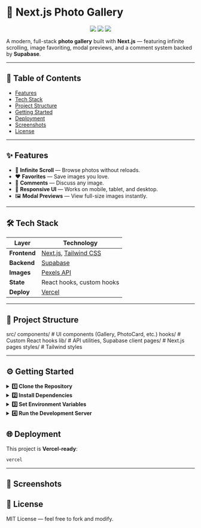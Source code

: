 # 📸 Next.js Photo Gallery

<p align="center">
  <img src="https://img.shields.io/badge/Next.js-15-black?style=for-the-badge&logo=next.js" />
  <img src="https://img.shields.io/badge/Tailwind_CSS-3-blue?style=for-the-badge&logo=tailwind-css" />
  <img src="https://img.shields.io/badge/Supabase-Fullstack-green?style=for-the-badge&logo=supabase" />
</p>

A modern, full-stack **photo gallery** built with **Next.js** — featuring infinite scrolling, image favoriting, modal previews, and a comment system backed by **Supabase**.

---

## 📑 Table of Contents

- [Features](#-features)
- [Tech Stack](#-tech-stack)
- [Project Structure](#-project-structure)
- [Getting Started](#-getting-started)
- [Deployment](#-deployment)
- [Screenshots](#-screenshots)
- [License](#-license)

---

## ✨ Features

- 🔄 **Infinite Scroll** — Browse photos without reloads.
- ❤️ **Favorites** — Save images you love.
- 💬 **Comments** — Discuss any image.
- 📱 **Responsive UI** — Works on mobile, tablet, and desktop.
- 🖼 **Modal Previews** — View full-size images instantly.

---

## 🛠 Tech Stack

| Layer        | Technology                                                               |
| ------------ | ------------------------------------------------------------------------ |
| **Frontend** | [Next.js](https://nextjs.org/), [Tailwind CSS](https://tailwindcss.com/) |
| **Backend**  | [Supabase](https://supabase.com/)                                        |
| **Images**   | [Pexels API](https://www.pexels.com/api/)                                |
| **State**    | React hooks, custom hooks                                                |
| **Deploy**   | [Vercel](https://vercel.com/)                                            |

---

## 📂 Project Structure

src/
components/ # UI components (Gallery, PhotoCard, etc.)
hooks/ # Custom React hooks
lib/ # API utilities, Supabase client
pages/ # Next.js pages
styles/ # Tailwind styles

---

## ⚙️ Getting Started

<details>
<summary><strong>1️⃣ Clone the Repository</strong></summary>

```bash
git clone https://github.com/yourusername/nextjs-photo-gallery.git
cd nextjs-photo-gallery
```

</details>

<details>
<summary><strong>2️⃣ Install Dependencies</strong></summary>

```bash
npm install
```

</details>

<details>
<summary><strong>3️⃣ Set Environment Variables</strong></summary>

```bash
NEXT_PUBLIC_PEXELS_API_KEY=your_pexels_api_key
NEXT_PUBLIC_SUPABASE_URL=your_supabase_url
NEXT_PUBLIC_SUPABASE_ANON_KEY=your_supabase_anon_key
```

</details>

<details>
<summary><strong>4️⃣ Run the Development Server</strong></summary>

```bash
npm run dev
```

Visit http://localhost:3000.

## </details>

## 🌐 Deployment

This project is **Vercel-ready**:

```bash
vercel
```

---

## 📸 Screenshots

## 📜 License

MIT License — feel free to fork and modify.
